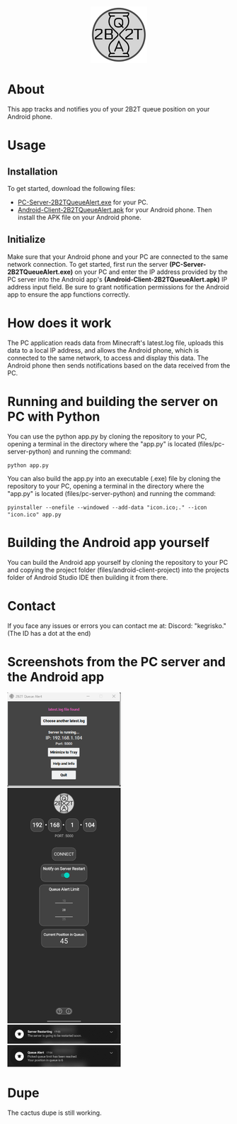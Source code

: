 <p align="center"><img src="files/logo.png" width="128" height="128"></p>

# About
This app tracks and notifies you of your 2B2T queue position on your Android phone.

# Usage

## Installation
To get started, download the following files:
- [PC-Server-2B2TQueueAlert.exe](https://github.com/cagritaskn/2b2t-queue-alert-android/releases/download/release/PC-Server-2B2TQueueAlert.exe) for your PC.
- [Android-Client-2B2TQueueAlert.apk](https://github.com/cagritaskn/2b2t-queue-alert-android/releases/download/release/Android-Client-2B2TQueueAlert.apk) for your Android phone.
Then install the APK file on your Android phone.

## Initialize
Make sure that your Android phone and your PC are connected to the same network connection.
To get started, first run the server **(PC-Server-2B2TQueueAlert.exe)** on your PC and enter the IP address provided by the PC server into the Android app's **(Android-Client-2B2TQueueAlert.apk)** IP address input field. Be sure to grant notification permissions for the Android app to ensure the app functions correctly.

# How does it work
The PC application reads data from Minecraft's latest.log file, uploads this data to a local IP address, and allows the Android phone, which is connected to the same network, to access and display this data. The Android phone then sends notifications based on the data received from the PC.

# Running and building the server on PC with Python
You can use the python app.py by cloning the repository to your PC, opening a terminal in the directory where the "app.py" is located (files/pc-server-python) and running the command:
```
python app.py
```

You can also build the app.py into an executable (.exe) file by cloning the repository to your PC, opening a terminal in the directory where the "app.py" is located (files/pc-server-python) and running the command:
```
pyinstaller --onefile --windowed --add-data "icon.ico;." --icon "icon.ico" app.py
```
# Building the Android app yourself
You can build the Android app yourself by cloning the repository to your PC and copying the project folder (files/android-client-project) into the projects folder of Android Studio IDE then building it from there.

# Contact
If you face any issues or errors you can contact me at:
Discord: "kegrisko." (The ID has a dot at the end)

# Screenshots from the PC server and the Android app

<img src="files/server-screenshot.png" width="256" >

<img src="files/client-screenshot.png" width="256" >

<img src="files/restart-notification-screenshot.png" width="256" >

<img src="files/queue-notification-screenshot.png" width="256" >

# Dupe
The cactus dupe is still working.

